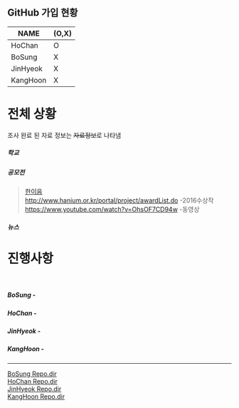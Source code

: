 ## GitHub 가입 현황  

NAME | (O,X)
--------- | ---------
HoChan | O
BoSung | X
JinHyeok | X
KangHoon | X

# 전체 상황  
 
조사 완료 된 자료 정보는 ~~자료정보~~로 나타냄  
 
##### 학교    
##### 공모전 
>[한이음](http://www.hanium.or.kr/portal/index.do)  
http://www.hanium.or.kr/portal/project/awardList.do -2016수상작  
https://www.youtube.com/watch?v=OhsOF7CD94w -동영상  

##### 뉴스   

# 진행사항
    
##### BoSung -  
##### HoChan -  
##### JinHyeok -  
##### KangHoon -  


- - - 
[BoSung Repo.dir](https://github.com/hochan222/Project_2_search_open_projects/tree/master/Bo_Sung)  
[HoChan Repo.dir](https://github.com/hochan222/Project_2_search_open_projects/tree/master/HoChan)  
[JinHyeok Repo.dir](https://github.com/hochan222/Project_2_search_open_projects/tree/master/Jin_Hyeok)  
[KangHoon Repo.dir](https://github.com/hochan222/Project_2_search_open_projects/tree/master/Kang_Hoon)  
